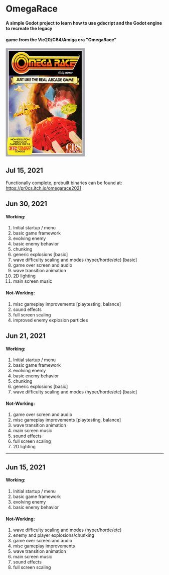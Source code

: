 # OmegaRace
#### A simple Godot project to learn how to use gdscript and the Godot engine to recreate the legacy
#### game from the Vic20/C64/Amiga era "OmegaRace"

![image](https://github.com/pr0cs/omegarace/blob/adab911ef59f0553b1de1a7977316c91b6bcef3f/assets/Omega_Race_original.jpg)

## Jul 15, 2021
Functionally complete, prebuilt binaries can be found at:
https://pr0cs.itch.io/omegarace2021

## Jun 30, 2021
#### Working:
1. Initial startup / menu
1. basic game framework
1. evolving enemy
1. basic enemy behavior
1. chunking
1. generic explosions [basic]
1. wave difficulty scaling and modes (hyper/horde/etc) [basic]
1. game over screen and audio
1. wave transition animation
1. 2D lighting
1. main screen music

#### Not-Working:
1. misc gameplay improvements [playtesting, balance]
1. sound effects
1. full screen scaling
1. improved enemy explosion particles

## Jun 21, 2021
#### Working:
1. Initial startup / menu
1. basic game framework
1. evolving enemy
1. basic enemy behavior
1. chunking
1. generic explosions [basic]
1. wave difficulty scaling and modes (hyper/horde/etc) [basic]

#### Not-Working:
1. game over screen and audio
1. misc gameplay improvements [playtesting, balance]
1. wave transition animation
1. main screen music
1. sound effects
1. full screen scaling
1. 2D lighting
---

## Jun 15, 2021
#### Working:
1. Initial startup / menu
1. basic game framework
1. evolving enemy
1. basic enemy behavior


#### Not-Working:
1. wave difficulty scaling and modes (hyper/horde/etc)
1. enemy and player explosions/chunking
1. game over screen and audio
1. misc gameplay improvements
1. wave transition animation
1. main screen music
1. sound effects
1. full screen scaling


